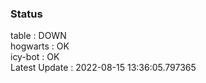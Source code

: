 ### Status


table : DOWN  
hogwarts : OK  
icy-bot : OK  
Latest Update : 2022-08-15 13:36:05.797365
